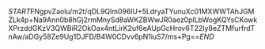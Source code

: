 $START$FNgpvZaolu/m2t/qDL9Qlm096lU+5LdryaTYunuXc01MXWWTAhJGMZLk4p+Na9Ann0b8hGj2rmMnySd8aWKZBWwJR0aez0plLbWogKQYsCKowkXPrzddGKzV3QWBiR2OkOax4ntLirK2uf6eAUpGcHrov6T22Iy8eZTMfurfrdTnAw/aDGy58Ze9Ug1DJFD/B4W0CDvv6pN1iuS7/ms+Pg==$END$